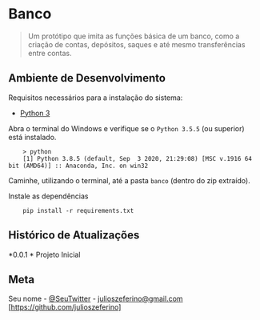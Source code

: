 # Banco

> Um protótipo que imita as funções básica de um banco, como a criação de contas, depósitos, saques
e até mesmo transferências entre contas.


## Ambiente de Desenvolvimento

Requisitos necessários para a instalação do sistema:

- [Python 3](https://www.python.org/downloads/)


Abra o terminal do Windows e verifique se o `Python 3.5.5` (ou superior) está instalado.


```terminal
    > python
    [1] Python 3.8.5 (default, Sep  3 2020, 21:29:08) [MSC v.1916 64 bit (AMD64)] :: Anaconda, Inc. on win32
```

Caminhe, utilizando o terminal, até a pasta `banco` (dentro do zip extraído).

Instale as dependências
```terminal
    pip install -r requirements.txt
```


## Histórico de Atualizações

*0.0.1
    * Projeto Inicial

## Meta

Seu nome - [@SeuTwitter](https://twitter.com/julioszeferino) - julioszeferino@gmail.com
[https://github.com/julioszeferino]